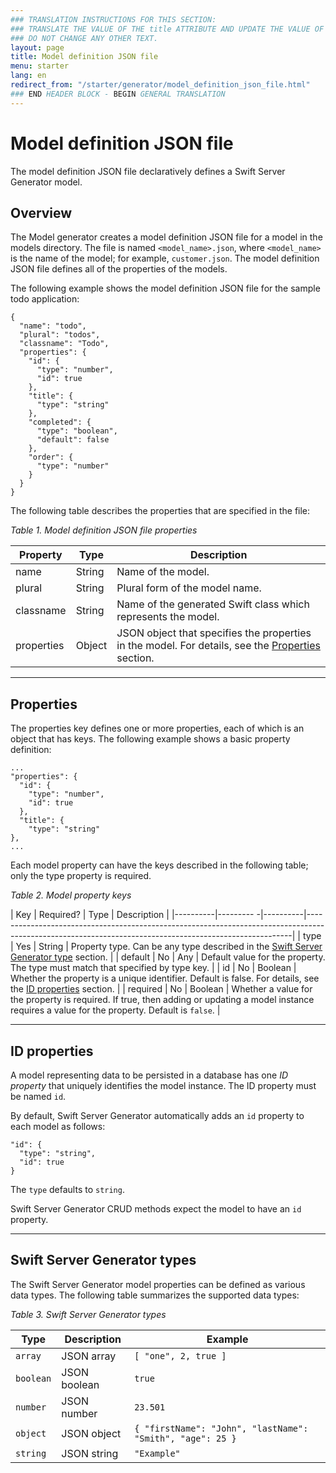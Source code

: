 ```yaml
---
### TRANSLATION INSTRUCTIONS FOR THIS SECTION:
### TRANSLATE THE VALUE OF THE title ATTRIBUTE AND UPDATE THE VALUE OF THE lang ATTRIBUTE.
### DO NOT CHANGE ANY OTHER TEXT.
layout: page
title: Model definition JSON file
menu: starter
lang: en
redirect_from: "/starter/generator/model_definition_json_file.html"
### END HEADER BLOCK - BEGIN GENERAL TRANSLATION
---
```


<div class="titleBlock">
	<h1>Model definition JSON file</h1>
  <p>The model definition JSON file declaratively defines a Swift Server Generator model.</p>
</div>

## Overview

The Model generator creates a model definition JSON file for a model in the models directory. The file is named `<model_name>.json`, where `<model_name>` is the name of the model; for example, `customer.json`. The model definition JSON file defines all of the properties of the models.

The following example shows the model definition JSON file for the sample todo application:

    {
      "name": "todo",
      "plural": "todos",
      "classname": "Todo",
      "properties": {
        "id": {
          "type": "number",
          "id": true
        },
        "title": {
          "type": "string"
        },
        "completed": {
          "type": "boolean",
          "default": false
        },
        "order": {
          "type": "number"
        }
      }
    }

The following table describes the properties that are specified in the file:

*Table 1. Model definition JSON file properties*

| Property   | Type   | Description                                                                                                           |
|------------|--------|-----------------------------------------------------------------------------------------------------------------------|
| name       | String | Name of the model.                                                                                                    |
| plural     | String | Plural form of the model name.                                                                                        |
| classname  | String | Name of the generated Swift class which represents the model.                                                         |
| properties | Object | JSON object that specifies the properties in the model. For details, see the [Properties](#properties) section. |

---

## Properties

The properties key defines one or more properties, each of which is an object that has keys. The following example shows a basic property definition:

    ...
    "properties": {
      "id": {
        "type": "number",
        "id": true
      },
      "title": {
        "type": "string"
    },
    ...

Each model property can have the keys described in the following table; only the type property is required.

*Table 2. Model property keys*

| Key      | Required? | Type     | Description                                                                                                                                            |
|----------|--------- -|----------|--------------------------------------------------------------------------------------------------------------------------------------------------------|
| type     | Yes       | String   | Property type. Can be any type described in the [Swift Server Generator type](#swift-server-generator-types) section.                               |
| default  | No        | Any      | Default value for the property. The type must match that specified by type key.                                                                        |
| id       | No        | Boolean  | Whether the property is a unique identifier. Default is false. For details, see the [ID properties](#id-properties) section.                      |
| required | No        | Boolean  | Whether a value for the property is required. If true, then adding or updating a model instance requires a value for the property. Default is `false`. |

---

## ID properties

A model representing data to be persisted in a database has one *ID property* that uniquely identifies the model instance. The ID property must be named `id`.

By default, Swift Server Generator automatically adds an `id` property to each model as follows:

    "id": {
      "type": "string",
      "id": true
    }

The `type` defaults to `string`.

Swift Server Generator CRUD methods expect the model to have an `id` property.

---

## Swift Server Generator types

The Swift Server Generator model properties can be defined as various data types. The following table summarizes the supported data types:

*Table 3. Swift Server Generator types*

| Type      | Description  | Example                                                   |
|-----------|--------------|-----------------------------------------------------------|
| `array`   | JSON array   | `[ "one", 2, true ]`                                      |
| `boolean` | JSON boolean | `true`                                                    |
| `number`  | JSON number  | `23.501`                                                  |
| `object`  | JSON object  | `{ "firstName": "John", "lastName": "Smith", "age": 25 }` |
| `string`  | JSON string  | `"Example"`                                               |



[info]: ../../../assets/info-blue.png
[tip]: ../../../assets/lightbulb-yellow.png
[warning]: ../../../assets/warning-red.png
